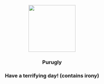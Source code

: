 <p align="center">
    <img src="https://raw.githubusercontent.com/PokeAPI/sprites/master/sprites/pokemon/432.png" width="150" height="150">
</p>
<h3 align="center"> <b>Purugly</b></h3>
<h3 align="center">Have a terrifying day! (contains irony)</h3>
